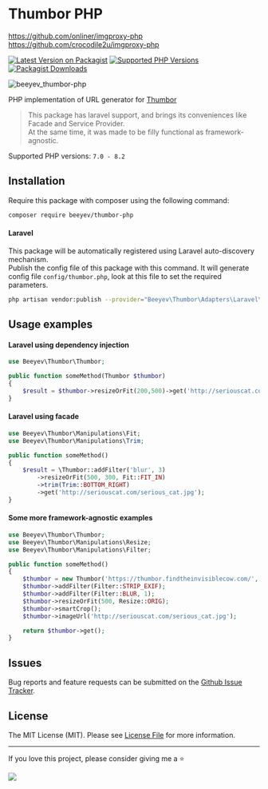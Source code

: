 # Thumbor PHP


https://github.com/onliner/imgproxy-php
https://github.com/crocodile2u/imgproxy-php

[![Latest Version on Packagist](https://img.shields.io/packagist/v/beeyev/thumbor-php)](https://packagist.org/packages/beeyev/thumbor-php)
[![Supported PHP Versions](https://img.shields.io/packagist/dependency-v/beeyev/thumbor-php/php.svg)](https://packagist.org/packages/beeyev/thumbor-php)
[![Packagist Downloads](https://img.shields.io/packagist/dt/beeyev/thumbor-php)](https://packagist.org/packages/beeyev/thumbor-php)

![beeyev_thumbor-php](https://github.com/beeyev/thumbor-php/assets/326840/5c4139d3-097a-4e13-b4c0-f9b1dfc53ae4)

PHP implementation of URL generator for [Thumbor](http://www.thumbor.org/)  

> This package has laravel support, and brings its conveniences like Facade and Service Provider.  
> At the same time, it was made to be filly functional as framework-agnostic.

Supported PHP versions: `7.0 - 8.2`  


## Installation

Require this package with composer using the following command:

```bash
composer require beeyev/thumbor-php
```

#### Laravel  
This package will be automatically registered using Laravel auto-discovery mechanism.  
Publish the config file of this package with this command. It will generate config file `config/thumbor.php`, look at this file to set the required parameters.
```bash
php artisan vendor:publish --provider="Beeyev\Thumbor\Adapters\Laravel\ThumborServiceProvider" --tag=config
```

## Usage examples
#### Laravel using dependency injection
```php
use Beeyev\Thumbor\Thumbor;

public function someMethod(Thumbor $thumbor)
{
    $result = $thumbor->resizeOrFit(200,500)->get('http://seriouscat.com/serious_cat.jpg');
}
```

#### Laravel using facade
```php
use Beeyev\Thumbor\Manipulations\Fit;
use Beeyev\Thumbor\Manipulations\Trim;

public function someMethod()
{
    $result = \Thumbor::addFilter('blur', 3)
        ->resizeOrFit(500, 300, Fit::FIT_IN)
        ->trim(Trim::BOTTOM_RIGHT)
        ->get('http://seriouscat.com/serious_cat.jpg');
}
```

#### Some more framework-agnostic examples

```php
use Beeyev\Thumbor\Thumbor;
use Beeyev\Thumbor\Manipulations\Resize;
use Beeyev\Thumbor\Manipulations\Filter;

public function someMethod()
{
    $thumbor = new Thumbor('https://thumbor.findtheinvisiblecow.com/', 'secretKey555');
    $thumbor->addFilter(Filter::STRIP_EXIF);
    $thumbor->addFilter(Filter::BLUR, 1);
    $thumbor->resizeOrFit(500, Resize::ORIG);
    $thumbor->smartCrop();
    $thumbor->imageUrl('http://seriouscat.com/serious_cat.jpg');

    return $thumbor->get();
}
```

## Issues
Bug reports and feature requests can be submitted on the [Github Issue Tracker](https://github.com/beeyev/thumbor-php/issues).

## License
The MIT License (MIT). Please see [License File](https://github.com/beeyev/thumbor-php/raw/master/LICENSE.md) for more information.

---
If you love this project, please consider giving me a ⭐

![](https://visitor-badge.laobi.icu/badge?page_id=beeyev.thumbor-php)
